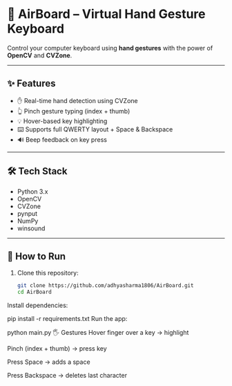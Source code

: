 # 🪩 AirBoard – Virtual Hand Gesture Keyboard

Control your computer keyboard using **hand gestures** with the power of **OpenCV** and **CVZone**.

---

## ✨ Features
- ✋ Real-time hand detection using CVZone
- 👆 Pinch gesture typing (index + thumb)
- 💡 Hover-based key highlighting
- ⌨️ Supports full QWERTY layout + Space & Backspace
- 🔊 Beep feedback on key press

---

## 🛠️ Tech Stack
- Python 3.x  
- OpenCV  
- CVZone  
- pynput  
- NumPy  
- winsound  

---

## 🚀 How to Run
1. Clone this repository:
   ```bash
   git clone https://github.com/adhyasharma1806/AirBoard.git
   cd AirBoard
Install dependencies:


pip install -r requirements.txt
Run the app:


python main.py
🖐️ Gestures
Hover finger over a key → highlight

Pinch (index + thumb) → press key

Press Space → adds a space

Press Backspace → deletes last character

